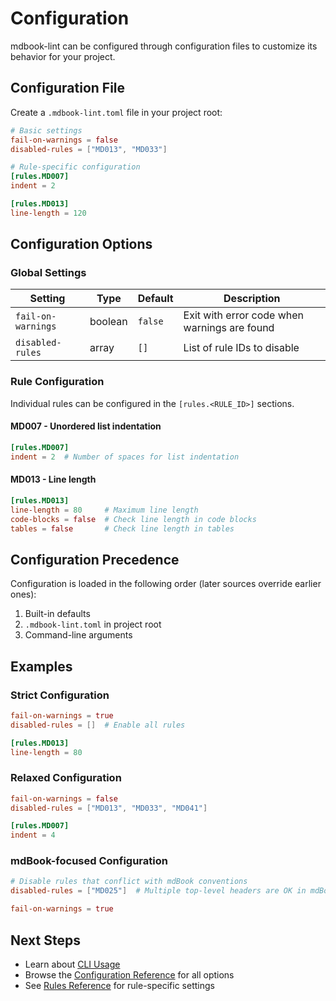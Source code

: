 # Configuration

mdbook-lint can be configured through configuration files to customize its behavior for your project.

## Configuration File

Create a `.mdbook-lint.toml` file in your project root:

```toml
# Basic settings
fail-on-warnings = false
disabled-rules = ["MD013", "MD033"]

# Rule-specific configuration
[rules.MD007]
indent = 2

[rules.MD013]
line-length = 120
```

## Configuration Options

### Global Settings

| Setting | Type | Default | Description |
|---------|------|---------|-------------|
| `fail-on-warnings` | boolean | `false` | Exit with error code when warnings are found |
| `disabled-rules` | array | `[]` | List of rule IDs to disable |

### Rule Configuration

Individual rules can be configured in the `[rules.<RULE_ID>]` sections.

#### MD007 - Unordered list indentation
```toml
[rules.MD007]
indent = 2  # Number of spaces for list indentation
```

#### MD013 - Line length
```toml
[rules.MD013]
line-length = 80     # Maximum line length
code-blocks = false  # Check line length in code blocks
tables = false       # Check line length in tables
```

## Configuration Precedence

Configuration is loaded in the following order (later sources override earlier ones):

1. Built-in defaults
2. `.mdbook-lint.toml` in project root
3. Command-line arguments

## Examples

### Strict Configuration
```toml
fail-on-warnings = true
disabled-rules = []  # Enable all rules

[rules.MD013]
line-length = 80
```

### Relaxed Configuration
```toml
fail-on-warnings = false
disabled-rules = ["MD013", "MD033", "MD041"]

[rules.MD007]
indent = 4
```

### mdBook-focused Configuration
```toml
# Disable rules that conflict with mdBook conventions
disabled-rules = ["MD025"]  # Multiple top-level headers are OK in mdBook

fail-on-warnings = true
```

## Next Steps

- Learn about [CLI Usage](./cli-usage.md)
- Browse the [Configuration Reference](./configuration-reference.md) for all options
- See [Rules Reference](./rules-reference.md) for rule-specific settings